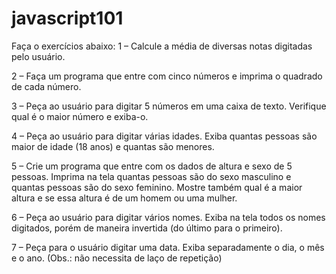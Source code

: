 # javascript101

Faça o exercícios abaixo: 
1 – Calcule a média de diversas notas digitadas pelo usuário. 

2 – Faça um programa que entre com cinco números e imprima o quadrado de cada número. 

3 – Peça ao usuário para digitar 5 números em uma caixa de texto. Verifique qual é o maior número e exiba-o. 

4 – Peça ao usuário para digitar várias idades. Exiba quantas pessoas são maior de idade (18 anos) e quantas são menores. 

5 – Crie um programa que entre com os dados de altura e sexo de 5 pessoas. Imprima na tela quantas pessoas são do sexo masculino e quantas pessoas são do sexo feminino. Mostre também qual é a maior altura e se essa altura é de um homem ou uma mulher. 

6 – Peça ao usuário para digitar vários nomes. Exiba na tela todos os nomes digitados, porém de maneira invertida (do último para o primeiro). 

7 – Peça para o usuário digitar uma data. Exiba separadamente o dia, o mês e o ano. (Obs.: não necessita de laço de repetição) 

